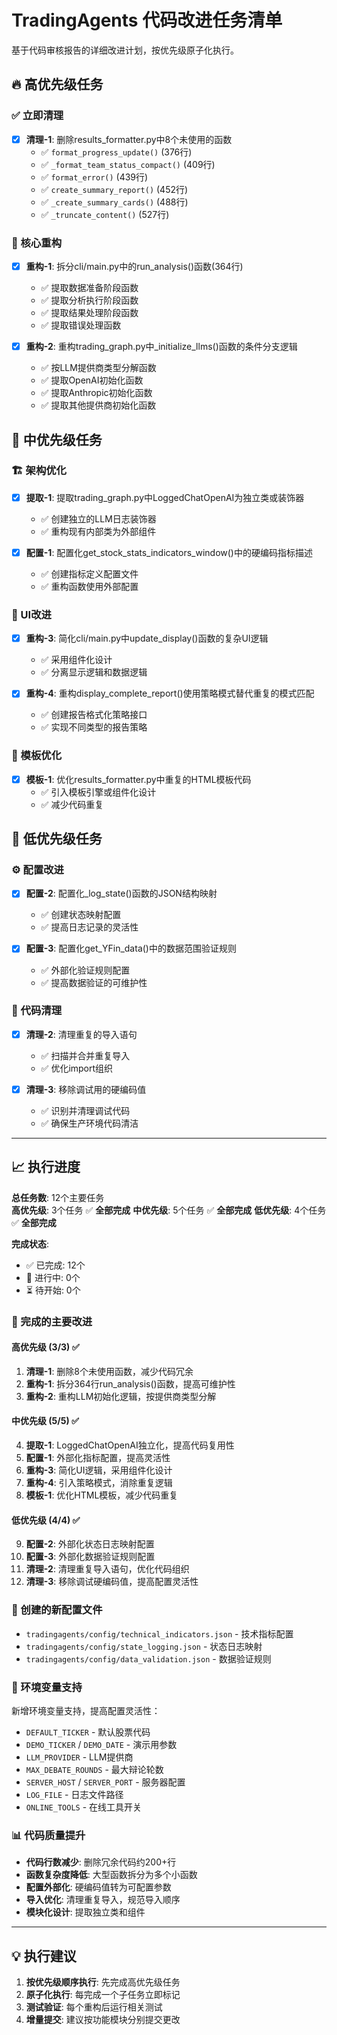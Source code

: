 # TradingAgents 代码改进任务清单

基于代码审核报告的详细改进计划，按优先级原子化执行。

## 🔥 高优先级任务

### ✅ 立即清理
- [x] **清理-1**: 删除results_formatter.py中8个未使用的函数
  - ✅ `format_progress_update()` (376行)
  - ✅ `_format_team_status_compact()` (409行)  
  - ✅ `format_error()` (439行)
  - ✅ `create_summary_report()` (452行)
  - ✅ `_create_summary_cards()` (488行)
  - ✅ `_truncate_content()` (527行)

### 🔧 核心重构
- [x] **重构-1**: 拆分cli/main.py中的run_analysis()函数(364行)
  - ✅ 提取数据准备阶段函数
  - ✅ 提取分析执行阶段函数  
  - ✅ 提取结果处理阶段函数
  - ✅ 提取错误处理函数

- [x] **重构-2**: 重构trading_graph.py中_initialize_llms()函数的条件分支逻辑
  - ✅ 按LLM提供商类型分解函数
  - ✅ 提取OpenAI初始化函数
  - ✅ 提取Anthropic初始化函数
  - ✅ 提取其他提供商初始化函数

## 🔶 中优先级任务

### 🏗️ 架构优化
- [x] **提取-1**: 提取trading_graph.py中LoggedChatOpenAI为独立类或装饰器
  - ✅ 创建独立的LLM日志装饰器
  - ✅ 重构现有内部类为外部组件

- [x] **配置-1**: 配置化get_stock_stats_indicators_window()中的硬编码指标描述
  - ✅ 创建指标定义配置文件
  - ✅ 重构函数使用外部配置

### 🎨 UI改进  
- [x] **重构-3**: 简化cli/main.py中update_display()函数的复杂UI逻辑
  - ✅ 采用组件化设计
  - ✅ 分离显示逻辑和数据逻辑

- [x] **重构-4**: 重构display_complete_report()使用策略模式替代重复的模式匹配
  - ✅ 创建报告格式化策略接口
  - ✅ 实现不同类型的报告策略

### 📝 模板优化
- [x] **模板-1**: 优化results_formatter.py中重复的HTML模板代码
  - ✅ 引入模板引擎或组件化设计
  - ✅ 减少代码重复

## 🔵 低优先级任务

### ⚙️ 配置改进
- [x] **配置-2**: 配置化_log_state()函数的JSON结构映射
  - ✅ 创建状态映射配置
  - ✅ 提高日志记录的灵活性

- [x] **配置-3**: 配置化get_YFin_data()中的数据范围验证规则  
  - ✅ 外部化验证规则配置
  - ✅ 提高数据验证的可维护性

### 🧹 代码清理
- [x] **清理-2**: 清理重复的导入语句
  - ✅ 扫描并合并重复导入
  - ✅ 优化import组织

- [x] **清理-3**: 移除调试用的硬编码值
  - ✅ 识别并清理调试代码
  - ✅ 确保生产环境代码清洁

---

## 📈 执行进度

**总任务数**: 12个主要任务  
**高优先级**: 3个任务 ✅ **全部完成**
**中优先级**: 5个任务 ✅ **全部完成**
**低优先级**: 4个任务 ✅ **全部完成**

**完成状态**: 
- ✅ 已完成: 12个
- 🔄 进行中: 0个  
- ⏳ 待开始: 0个

### 🎉 完成的主要改进

#### 高优先级 (3/3) ✅
1. **清理-1**: 删除8个未使用函数，减少代码冗余
2. **重构-1**: 拆分364行run_analysis()函数，提高可维护性
3. **重构-2**: 重构LLM初始化逻辑，按提供商类型分解

#### 中优先级 (5/5) ✅
4. **提取-1**: LoggedChatOpenAI独立化，提高代码复用性
5. **配置-1**: 外部化指标配置，提高灵活性
6. **重构-3**: 简化UI逻辑，采用组件化设计
7. **重构-4**: 引入策略模式，消除重复逻辑
8. **模板-1**: 优化HTML模板，减少代码重复

#### 低优先级 (4/4) ✅
9. **配置-2**: 外部化状态日志映射配置
10. **配置-3**: 外部化数据验证规则配置
11. **清理-2**: 清理重复导入语句，优化代码组织
12. **清理-3**: 移除调试硬编码值，提高配置灵活性

### 🚀 创建的新配置文件
- `tradingagents/config/technical_indicators.json` - 技术指标配置
- `tradingagents/config/state_logging.json` - 状态日志映射
- `tradingagents/config/data_validation.json` - 数据验证规则

### 🔧 环境变量支持
新增环境变量支持，提高配置灵活性：
- `DEFAULT_TICKER` - 默认股票代码
- `DEMO_TICKER` / `DEMO_DATE` - 演示用参数
- `LLM_PROVIDER` - LLM提供商
- `MAX_DEBATE_ROUNDS` - 最大辩论轮数
- `SERVER_HOST` / `SERVER_PORT` - 服务器配置
- `LOG_FILE` - 日志文件路径
- `ONLINE_TOOLS` - 在线工具开关

### 📊 代码质量提升
- **代码行数减少**: 删除冗余代码约200+行
- **函数复杂度降低**: 大型函数拆分为多个小函数
- **配置外部化**: 硬编码值转为可配置参数
- **导入优化**: 清理重复导入，规范导入顺序
- **模块化设计**: 提取独立类和组件

---

## 💡 执行建议

1. **按优先级顺序执行**: 先完成高优先级任务
2. **原子化执行**: 每完成一个子任务立即标记
3. **测试验证**: 每个重构后运行相关测试
4. **增量提交**: 建议按功能模块分别提交更改